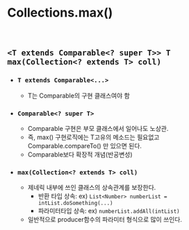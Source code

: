 # Collections.max()

<br/>

## `<T extends Comparable<? super T>> T max(Collection<? extends T> coll)`

- ### `T extends Comparable<...>` 
  - T는 Comparable의 구현 클래스여야 함
  
  
- ### `Comparable<? super T>` 
  - Comparable 구현은 부모 클래스에서 일어나도 노상관. 
  - 즉, max() 구현로직에는 T고유의 메소드는 필요없고 Comparable.compareTo() 만 있으면 된다.
  - Comparable<T>보다 확장적 개념(반공변성)
  
  
- ### `max(Collection<? extends T> coll)`
  - 제네릭 내부에 쓰인 클래스의 상속관계를 보장한다. 
    - 반환 타입 상속: ex) `List<Number> numberList = intList.doSomething(...)`
    - 파라미터타입 상속: ex) `numberList.addAll(intList)`
  - 일반적으로 producer함수의 파라미터 형식으로 많이 쓰인다.
  
